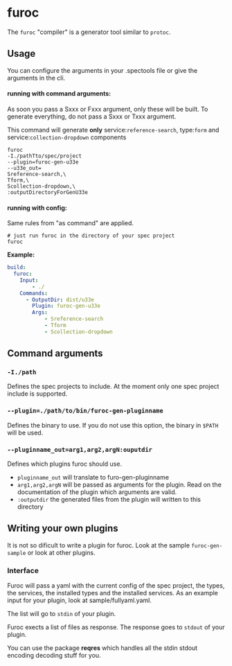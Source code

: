 # furoc

The `furoc` "compiler" is a generator tool similar to `protoc`.

## Usage
You can configure the arguments in your .spectools file or give the arguments in the cli.

#### running with command arguments:
As soon you pass a Sxxx or Fxxx argument, only these will be built. To generate everything, do not pass a Sxxx or Txxx argument. 

This command will generate **only** service:`reference-search`, type:`form`  and service:`collection-dropdown` components

```shell script
furoc 
-I./pathTto/spec/project
--plugin=furoc-gen-u33e
--u33e_out=
Sreference-search,\
Tform,\
Scollection-dropdown,\
:outputDirectoryForGenU33e
```

#### running with config:
Same rules from "as command" are applied.

```shell script
# just run furoc in the directory of your spec project 
furoc
```

**Example:**

```yaml
build:
  furoc:
    Input:
        - ./
    Commands:
      - OutputDir: dist/u33e
        Plugin: furoc-gen-u33e
        Args:
            - Sreference-search
            - Tform
            - Scollection-dropdown
```




## Command arguments

### `-I./path`
Defines the spec projects to include. At the moment only one spec project include is supported.

### `--plugin=./path/to/bin/furoc-gen-pluginname`
Defines the binary to use. If you do not use this option, the binary in `$PATH` will be used. 

### `--pluginname_out=arg1,arg2,argN:ouputdir`
Defines which plugins furoc should use.

- `pluginname_out` will translate to furo-gen-pluginname
- `arg1,arg2,argN` will be passed as arguments for the plugin. Read on the documentation of the plugin which arguments are valid.
- `:outputdir` the generated files from the plugin will written to this directory

## Writing your own plugins
It is not so dificult to write a plugin for furoc. Look at the sample `furoc-gen-sample` or look at other plugins.

### Interface
Furoc will pass a yaml with the current config of the spec project, the types, the services, the installed types and the installed services.
As an example input for your plugin, look at sample/fullyaml.yaml.

The list will go to `stdin` of your plugin.

Furoc exects a list of files as response. The response goes to `stdout` of your plugin.

You can use the package **reqres** which handles all the stdin stdout encoding decoding stuff for you.  
